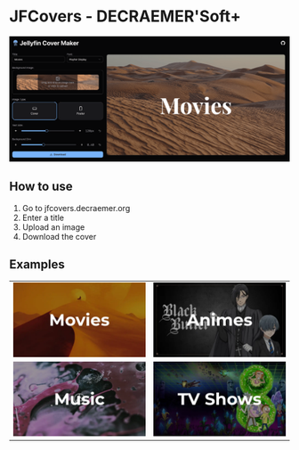 # JFCovers - DECRAEMER'Soft+

![Website preview](./examples/home.png)

## How to use

1. Go to jfcovers.decraemer.org
2. Enter a title
3. Upload an image
4. Download the cover

## Examples

<table>
  <tr>
    <td>
      <img src="./examples/movies.webp" />
    </td>
    <td>
      <img src="./examples/animes.webp" />
    </td>
  </tr>
  <tr>
    <td>
      <img src="./examples/music.webp" />
    </td>
    <td>
      <img src="./examples/shows.webp" />
    </td>
  </tr>
</table>
